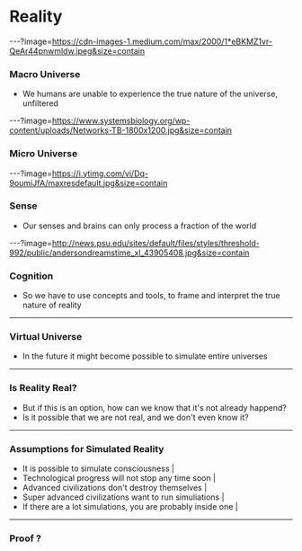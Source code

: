 # Reality

---?image=https://cdn-images-1.medium.com/max/2000/1*eBKMZ1vr-QeAr44pnwmldw.jpeg&size=contain

### Macro Universe

- We humans are unable to experience the true nature of the universe, unfiltered

---?image=https://www.systemsbiology.org/wp-content/uploads/Networks-TB-1800x1200.jpg&size=contain

### Micro Universe

---?image=https://i.ytimg.com/vi/Dq-9oumiJfA/maxresdefault.jpg&size=contain

### Sense

- Our senses and brains can only process a fraction of the world

---?image=http://news.psu.edu/sites/default/files/styles/threshold-992/public/andersondreamstime_xl_43905408.jpg&size=contain

### Cognition

- So we have to use concepts and tools, to frame and interpret the true nature of reality

---

### Virtual Universe

- In the future it might become possible to simulate entire universes

---

### Is Reality Real?

- But if this is an option, how can we know that it's not already happend?
- Is it possible that we are not real, and we don't even know it?

---

### Assumptions for Simulated Reality

- It is possible to simulate consciousness |
- Technological progress will not stop any time soon |
- Advanced civilizations don't destroy themselves |
- Super advanced civilizations want to run simuliations |
- If there are a lot simulations, you are probably inside one |

---

### Proof ?
